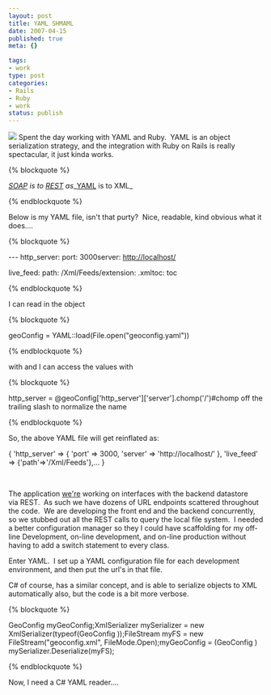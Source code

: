 ```yaml
--- 
layout: post
title: YAML SHMAML
date: 2007-04-15
published: true
meta: {}

tags: 
- work
type: post
categories: 
- Rails
- Ruby
- work
status: publish
---
```



![](http://media.eick.us/2011/05/459029245_5e3de4021b_m.jpg) Spent the day working with YAML and Ruby.  YAML is an object serialization strategy, and the integration with Ruby on Rails is really spectacular, it just kinda works.  

 {% blockquote %} 

_[SOAP](http://en.wikipedia.org/wiki/SOAP) is to [REST](http://en.wikipedia.org/wiki/REST) as__[YAML](http://en.wikipedia.org/wiki/YAML) is to XML_

{% endblockquote %} 

Below is my YAML file, isn't that purty?  Nice, readable, kind obvious what it does....

 {% blockquote %} 

--- http_server: port: 3000server: [http://localhost/](http://localhost/)

 

live_feed: path: /Xml/Feeds/extension: .xmltoc: toc

{% endblockquote %} 

I can read in the object 

 {% blockquote %} 

geoConfig = YAML::load(File.open("geoconfig.yaml")) 

{% endblockquote %} 

with and I can access the values with 

 



 {% blockquote %} 

http_server = @geoConfig['http_server']['server'].chomp('/')#chomp off the trailing slash to normalize the name  

{% endblockquote %} 



 

So, the above YAML file will get reinflated as:

 

{ 'http_server' => { 'port' => 3000, 'server' => 'http://localhost/' }, 'live_feed' => {'path'=>'/Xml/Feeds'},... }

 

 

 

The application [we're](http://www.sss-research.com/) working on interfaces with the backend datastore via REST.  As such we have dozens of URL endpoints scattered throughout the code.  We are developing the front end and the backend concurrently, so we stubbed out all the REST calls to query the local file system.  I needed a better configuration manager so they I could have scaffolding for my off-line Development, on-line development, and on-line production without having to add a switch statement to every class.

 

Enter YAML.  I set up a YAML configuration file for each development environment, and then put the url's in that file.

 

C# of course, has a similar concept, and is able to serialize objects to XML automatically also, but the code is a bit more verbose. 

 {% blockquote %} 

GeoConfig myGeoConfig;XmlSerializer mySerializer = new XmlSerializer(typeof(GeoConfig ));FileStream myFS = new FileStream("geoconfig.xml", FileMode.Open);myGeoConfig = (GeoConfig ) mySerializer.Deserialize(myFS);

{% endblockquote %} 

Now, I need a C# YAML reader....

